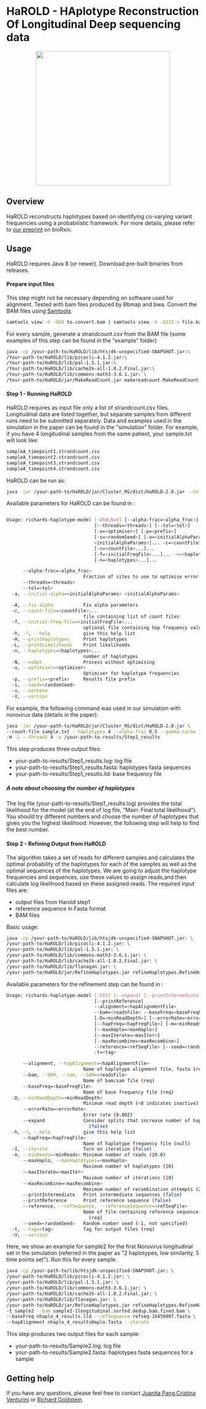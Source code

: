 # HaROLD - HAplotype Reconstruction Of Longitudinal Deep sequencing data
<p align="center">
<img src="https://github.com/ucl-pathgenomics/HaROLD/blob/master/HaROLD_logo.png" width="350">

## Overview
HaROLD reconstructs haplotypes based on identifying co-varying variant frequencies using a probabilistic framework. For more details, please refer to [our preprint](https://www.biorxiv.org/content/10.1101/444877v2) on bioRxiv.

## Usage
  
HaROLD requires Java 8 (or newer). Download pre-built binaries from releases.

#### Prepare input files
This step might not be necessary depending on software used for alignment. Tested with bam files produced by Bbmap and bwa. 
Convert the BAM files using [Samtools](http://www.htslib.org).

```sh
samtools view -h -G69 to.convert.bam | samtools view -h -G133 > file.bam
```

For every sample, generate a strandcount.csv from the BAM file (some examples of this step can be found in the "example" folder)

```sh
java -cp /your-path-to/HaROLD/lib/htsjdk-unspecified-SNAPSHOT.jar:\
/Your-path-to/HaROLD/lib/picocli-4.1.2.jar:\
/Your-path-to/HaROLD/lib/pal-1.5.1.jar:\
/Your-path-to/HaROLD/lib/cache2k-all-1.0.2.Final.jar:\
/Your-path-to/HaROLD/lib/commons-math3-3.6.1.jar: \
/Your-path-to/HaROLD/jar/MakeReadCount.jar makereadcount.MakeReadCount file.bam
```

#### Step 1 - Running HaROLD
HaROLD requires as input file only a list of strandcount.csv files. Longitudinal data are listed together, but separate samples from different runs need to be submitted separately. 
Data and examples used in the simulation in the paper can be found in the "simulation" folder.
For example, if you have 4 longitudinal samples from the same patient, your sample.txt will look like:

```sh
sampleA_timepoint1.strandcount.csv
sampleA_timepoint2.strandcount.csv
sampleA_timepoint3.strandcount.csv
sampleA_timepoint4.strandcount.csv
```

HaROLD can be run as: 

```sh
java -jar /your-path-to/HaROLD/jar/Cluster_RG/dist/HaROLD-2.0.jar --help
```

Available parameters for HaROLD can be found in : 

```sh

Usage: richards-haplotype-model [-AhHLNvV] [--alpha-frac=<alpha_frac>]
                                [--threads=<threads>] [--tol=<tol>]
                                [-o=<optimiser>] [-p=<prefix>]
                                [-s=<randomSeed>] [-a=<initialAlphaParams>
                                <initialAlphaParams>]... -c=<countFile>...
                                [-c=<countFile>...]...
                                [-f=<initialFreqFile>...]... -n=<haplotypes>...
                                [-n=<haplotypes>...]...

      --alpha-frac=<alpha_frac>
                            Fraction of sites to use to optimise error parameters
      --threads=<threads>
      --tol=<tol>
  -a, --initial-alpha=<initialAlphaParams> <initialAlphaParams>

  -A, --fix-alpha           Fix alpha parameters
  -c, --count-file=<countFile>...
                            file containing list of count files
  -f, --initial-freq-file=<initialFreqFile>...
                            optional file containing hap frequency values
  -h, -?, --help            give this help list
  -H, --printHaplotypes     Print haplotypes
  -L, --printLikelihoods    Print likelihoods
  -n, --haplotypes=<haplotypes>...
                            number of haplotypes
  -N, --noOpt               Process without optimising
  -o, --optimiser=<optimiser>
                            Optimiser for haplotype frequencies
  -p, --prefix=<prefix>     Results file prefix
  -s, --seed=<randomSeed>
  -v, --verbose
  -V, --version
```

For example, the following command was used in our simulation with norovirus data (details in the paper):


```sh
java -jar /your-path-to/HaROLD/jar/Cluster_RG/dist/HaROLD-2.0.jar \
--count-file sample.txt --haplotypes 4 --alpha-frac 0.5 --gamma-cache 10000 \
-H -L --threads 4 -p /your-path-to-results/Step1_results
```

This step produces three output files: 

- your-path-to-results/Step1_results.log: log file 
- your-path-to-results/Step1_results.fasta: haplotypes fasta sequences 
- your-path-to-results/Step1_results.lld: base frequency file 




##### A note about choosing the number of haplotypes

The log file (your-path-to-results/Step1_results.log) provides the total likelihood for the model (at the end of log file, "Main: Final total likelihood"). You should try different numbers and choose the number of haplotypes that gives you the highest likelihood. However, the following step will help to find the best number. 

#### Step 2 - Refining Output from HaROLD


The algorithm takes a set of reads for different samples and calculates the optimal probability of the haplotypes for each of the samples as well as the optimal sequences of the haplotypes. We are going to adjust the haplotype frequencies and sequences, use these values to assign reads,and then calculate log likelihood based on these assigned reads. 
The required input files are: 

- output files from Harold step1
- reference sequence in Fasta format 
- BAM files 

Basic usage: 

```sh
java -cp /your-path-to/HaROLD/lib/htsjdk-unspecified-SNAPSHOT.jar: \
/your-path-to/HaROLD/lib/picocli-4.1.2.jar: \
/your-path-to/HaROLD/lib/pal-1.5.1.jar: \
/your-path-to/HaROLD/lib/commons-math3-3.6.1.jar: \
/your-path-to/HaROLD/lib/cache2k-all-1.0.2.Final.jar: \
/your-path-to/HaROLD/lib/flanagan.jar: \
/your-path-to/HaROLD/jar/RefineHaplotypes.jar refineHaplotypes.RefineHaplotypes -h
```

Available parameters for the refinement step can be found in : 

```sh
Usage: richards-haplotype-model [-hIV] [--expand] [--printIntermediate]
                                [--printReference]
                                --alignment=<hapAlignmentFile>
                                --bam=<readsFile> --baseFreq=<baseFreqFile>
                                [-D=<minReadDepth>] [--errorRate=<errorRate>]
                                [--hapFreq=<hapFreqFile>] [-m=<minReads>]
                                [--maxHaplo=<maxHaplo>]
                                [--maxIterate=<maxIter>]
                                [--maxRecombine=<maxRecombine>]
                                --reference=<refSeqFile> [--seed=<randomSeed>]
                                -t=<tag>

      --alignment, --hapAlignment=<hapAlignmentFile>
                            Name of haplotype alignment file, fasta (req)
      --bam, --BAM, --sam, --SAM=<readsFile>
                            Name of bam/sam file (req)
      --baseFreq=<baseFreqFile>
                            Name of base frequency file (req)
  -D, --minReadDepth=<minReadDepth>
                            Minimum read depth (<0 indicates inactive) (-1.)
      --errorRate=<errorRate>
                            Error rate (0.002)
      --expand              Consider splits that increase number of haplotypes
                              (false)
  -h, -?, --help            give this help list
      --hapFreq=<hapFreqFile>
                            Name of haplotype frequency file (null)
  -I, --iterate             Turn on iteration (false)
  -m, --minReads=<minReads> Minimum number of reads (20.0)
      --maxHaplo, --maxHaplotypes=<maxHaplo>
                            Maximum number of haplotypes (10)
      --maxIterate=<maxIter>
                            Maximum number of iterations (10)
      --maxRecombine=<maxRecombine>
                            Maximum number of recombination attempts (20)
      --printIntermediate   Print intermediate sequences (false)
      --printReference      Print reference sequence (false)
      --reference, --refSequence, --referenceSequence=<refSeqFile>
                            Name of file containing reference sequence, fasta
                              (req)
      --seed=<randomSeed>   Random number seed (-1, not specified)
  -t, --tag=<tag>           Tag for output files (req)
  -V, --version
```

Here, we show an example for sample2 for the first Norovirus longitudinal set in the simulation (referred in the paper as "2 haplotypes, low similarity, 5 time points set"). Run this for every sample.

```sh
java -cp /your-path-to/lib/htsjdk-unspecified-SNAPSHOT.jar: \
/your-path-to/HaROLD/lib/picocli-4.1.2.jar: \
/your-path-to/HaROLD/lib/pal-1.5.1.jar: \
/your-path-to/HaROLD/lib/commons-math3-3.6.1.jar: \
/your-path-to/HaROLD/lib/cache2k-all-1.0.2.Final.jar: \
/your-path-to/HaROLD/lib/flanagan.jar: \
/your-path-to/HaROLD/jar/RefineHaplotypes.jar refineHaplotypes.RefineHaplotypes \
-t sample2 --bam sample2-1longitudinal.sorted.dedup.bam.fixed.bam \
--baseFreq nhaplo_4_results.lld --refSequence refseq-JX459907.fasta \
--hapAlignment nhaplo_4_resultsHaplo.fasta --iterate
```

This step produces two output files for each sample: 

- your-path-to-results/Sample2.log: log file
- your-path-to-results/Sample2.fasta: haplotypes fasta sequences for a sample


## Getting help
If you have any questions, please feel free to contact [Juanita Pang](mailto:juanita.pang.16@ucl.ac.uk),[Cristina Venturini](mailto:c.venturini@ucl.ac.uk)  or [Richard Goldstein](mailto:r.goldstein@ucl.ac.uk).
